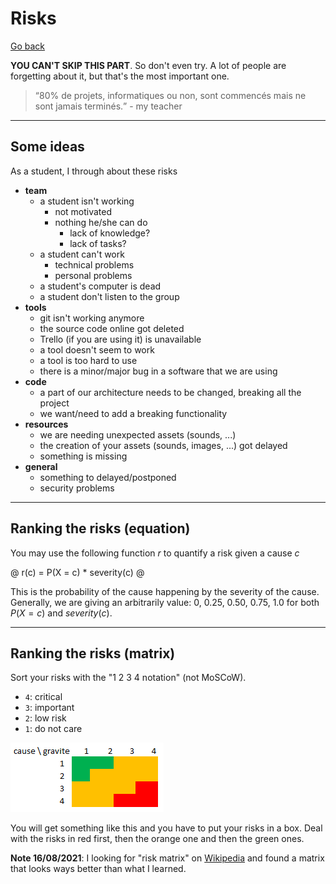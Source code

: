# Risks

[Go back](../index.md#specifications)

**YOU CAN'T SKIP THIS PART**. So don't even try.
A lot of people are forgetting about it, but that's
the most important one.

> <q>80% de projets, informatiques ou non, sont commencés mais ne sont jamais terminés.</q>
> \- my teacher

<hr class="sl">

## Some ideas

As a student, I through about these risks

* **team**
  * a student isn't working
    * not motivated
    * nothing he/she can do
      * lack of knowledge?
      * lack of tasks?
  * a student can't work
    * technical problems
    * personal problems
  * a student's computer is dead
  * a student don't listen to the group
* **tools**
  * git isn't working anymore
  * the source code online got deleted
  * Trello (if you are using it) is unavailable
  * a tool doesn't seem to work
  * a tool is too hard to use
  * there is a minor/major bug in a software that we are using
* **code**
  * a part of our architecture needs to be changed, breaking all the project
  * we want/need to add a breaking functionality
* **resources**
  * we are needing unexpected assets (sounds, ...)
  * the creation of your assets (sounds, images, ...) got delayed
  * something is missing
* **general**
  * something to delayed/postponed
  * security problems

<hr class="sr">

## Ranking the risks (equation)

You may use the following function $r$ to quantify
a risk given a cause $c$

@
r(c) = P(X = c) * severity(c)
@

This is the probability of the cause happening
by the severity of the cause.
Generally, we are giving an arbitrarily value:
$0,\ 0.25,\ 0.50,\ 0.75,\ 1.0$ for both $P(X = c)$
and $severity(c)$.

<hr class="sl">

## Ranking the risks (matrix)

Sort your risks with the "1 2 3 4 notation" (not MoSCoW).

* `4`: critical
* `3`: important
* `2`: low risk
* `1`: do not care

![risks](risques.png)

You will get something like this and you have
to put your risks in a box.
Deal with the risks in red first, then the orange
one and then the green ones.

**Note 16/08/2021**: I looking for "risk matrix"
on [Wikipedia](https://en.wikipedia.org/wiki/Risk_matrix)
and found a matrix that looks ways better than what
I learned.
